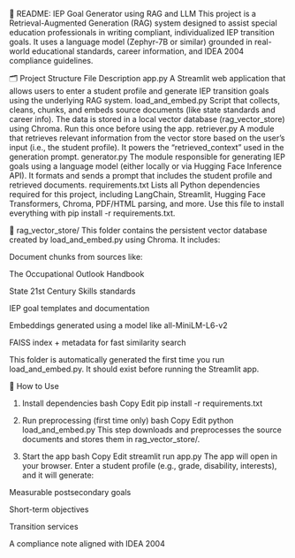 📘 README: IEP Goal Generator using RAG and LLM
This project is a Retrieval-Augmented Generation (RAG) system designed to assist special education professionals in writing compliant, individualized IEP transition goals. It uses a language model (Zephyr-7B or similar) grounded in real-world educational standards, career information, and IDEA 2004 compliance guidelines.

🗂️ Project Structure
File	Description
app.py	A Streamlit web application that allows users to enter a student profile and generate IEP transition goals using the underlying RAG system.
load_and_embed.py	Script that collects, cleans, chunks, and embeds source documents (like state standards and career info). The data is stored in a local vector database (rag_vector_store) using Chroma. Run this once before using the app.
retriever.py	A module that retrieves relevant information from the vector store based on the user’s input (i.e., the student profile). It powers the “retrieved_context” used in the generation prompt.
generator.py	The module responsible for generating IEP goals using a language model (either locally or via Hugging Face Inference API). It formats and sends a prompt that includes the student profile and retrieved documents.
requirements.txt	Lists all Python dependencies required for this project, including LangChain, Streamlit, Hugging Face Transformers, Chroma, PDF/HTML parsing, and more. Use this file to install everything with pip install -r requirements.txt.

📂 rag_vector_store/
This folder contains the persistent vector database created by load_and_embed.py using Chroma. It includes:

Document chunks from sources like:

The Occupational Outlook Handbook

State 21st Century Skills standards

IEP goal templates and documentation

Embeddings generated using a model like all-MiniLM-L6-v2

FAISS index + metadata for fast similarity search

This folder is automatically generated the first time you run load_and_embed.py. It should exist before running the Streamlit app.

🚀 How to Use
1. Install dependencies
bash
Copy
Edit
pip install -r requirements.txt
2. Run preprocessing (first time only)
bash
Copy
Edit
python load_and_embed.py
This step downloads and preprocesses the source documents and stores them in rag_vector_store/.

3. Start the app
bash
Copy
Edit
streamlit run app.py
The app will open in your browser. Enter a student profile (e.g., grade, disability, interests), and it will generate:

Measurable postsecondary goals

Short-term objectives

Transition services

A compliance note aligned with IDEA 2004
